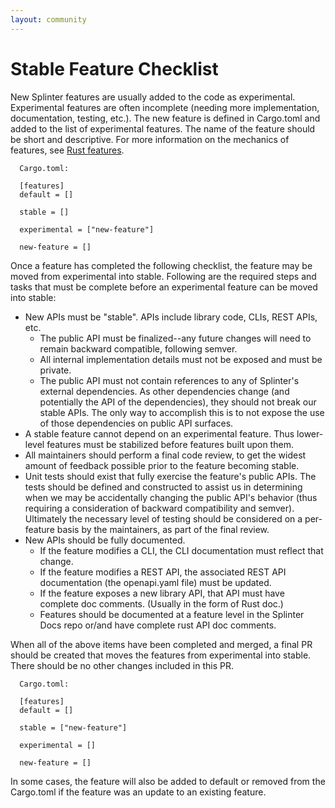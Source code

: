 ```yaml
---
layout: community
---
```


# Stable Feature Checklist

New Splinter features are usually added to the code as experimental.
Experimental features are often incomplete (needing more implementation,
documentation, testing, etc.). The new feature is defined in Cargo.toml and
added to the list of experimental features. The name of the feature should be
short and descriptive. For more information on the mechanics of features, see
[Rust features](https://doc.rust-lang.org/cargo/reference/manifest.html#the-features-section).

```
  Cargo.toml:

  [features]
  default = []

  stable = []

  experimental = ["new-feature"]

  new-feature = []
```

Once a feature has completed the following checklist, the feature may be moved
from experimental into stable. Following are the required steps and tasks that
must be complete before an experimental feature can be moved into stable:

* New APIs must be "stable". APIs include library code, CLIs, REST APIs, etc.
    * The public API must be finalized--any future changes will need to remain
      backward compatible, following semver.
    * All internal implementation details must not be exposed and must be
      private.
    * The public API must not contain references to any of Splinter's external
      dependencies. As other dependencies change (and potentially the API of the
      dependencies), they should not break our stable APIs. The only way to
      accomplish this is to not expose the use of those dependencies on public
      API surfaces.
* A stable feature cannot depend on an experimental feature. Thus lower-level
  features must be stabilized before features built upon them.
* All maintainers should perform a final code review, to get the widest amount
  of feedback possible prior to the feature becoming stable.
* Unit tests should exist that fully exercise the feature's public APIs. The
  tests should be defined and constructed to assist us in determining when we
  may be accidentally changing the public API's behavior (thus requiring a
  consideration of backward compatibility and semver). Ultimately the
  necessary level of testing should be considered on a per-feature basis by
  the maintainers, as part of the final review.  
* New APIs should be fully documented.
    * If the feature modifies a CLI, the CLI documentation must reflect that
      change.
    * If the feature modifies a REST API, the associated REST API  documentation
      (the openapi.yaml file) must be updated.
    * If the feature exposes a new library API, that API must have complete doc
      comments. (Usually in the form of Rust doc.)
    * Features should be documented at a feature level in the Splinter Docs
      repo or/and have complete rust API doc comments.

When all of the above items have been completed and merged, a final PR should be
created that moves the features from experimental into stable. There should be
no other changes included in this PR.

```
  Cargo.toml:

  [features]
  default = []

  stable = ["new-feature"]

  experimental = []

  new-feature = []
```

In some cases, the feature will also be added to default or removed from
the Cargo.toml if the feature was an update to an existing feature.
